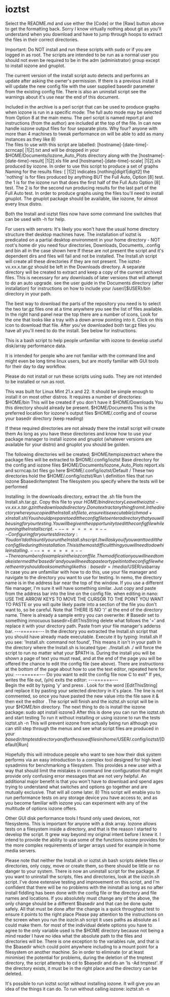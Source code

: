 # ioztst

Select the README.md and use either the [Code] or the [Raw] button above
to get the formatting back.  Sorry I know virtually nothing about git as
you'll understand when you download and have to jump through hoops to extract
the files in their correct directories.

Important: Do NOT install and run these scripts with sudo or if you are
logged in as root.  The scripts are intended to be run as a normal user
you should not even be required to be in the adm (administrator) group
except to install iozone and gnuplot.

The current version of the install script auto detects and performs an 
update after asking the owner's permission.  If there is a previous 
install it will update the new config file with the user supplied basedir 
parameter from the existing config file.  There is also an uninstall script
see the warnings about it's use near the end of this document.

Included in the archive is a perl script that can be used to produce 
graphs when iozone is run in a specific mode: The full auto mode may be
selected from Option 8 at the main menu.  The perl script is named report.pl
and instructions (from the author) are included at the top of the file.
In can now handle iozone output files for four separate plots.
Why four?  anyone with more than 4 machines to tweak performance on will
be able to add as many instances as they like 8)  
The files to use with this script are labelled:
   [hostname]-[date-time]-scrncap[ |1|2].txt 
and will be dropped in your $HOME/Documents/Iozone_Auto_Plots directory along with
the [hostname]-[date-time]-result[ |1|2].xls file and [hostname]-[date-time]-scale[ |1|2].xls
produced by iozone.  In order to use this script to produce a set of graphs
Naming for the results files: [ |1|2] indicates 
                      [nothing|digit1|digit2]
the 'nothing' is for files produced by anything BUT the Full Auto, Option [8]
test.  the 1 is for the iozone run that does the first half of the Full Auto Option [8]
test.  The 2 is for the second run producing results for the last part of the
Full Auto test.
In order to produce graphs using the files tou'll need to install gnuplot.
The gnuplot package should be available, like iozone, for almost every linux 
distro.

Both the Install and ioztst files now have some command line switches
that can be used with -h for help.

For users with servers:  It's likely you won't have the usual home directory
structure thet desktop machines have.  The installation of ioztst is predicated
on a partial desktop environment in your home directory - NOT root's home dir
you need four directories, Downloads, Documents, .config and bin all in the case 
shown here If these are not present the script and it's dependent dirs and files
will fail and not be installed.  The Install.sh script will create all these 
directories if they are not present.  The ioztst-vx.xx.x.tar.gz should be left
in the Downloads directory.  A separate directory will be created to extract
and keep a copy of the current archived files.  This is necessary for any
downloads of later versions that will attempt to do an auto upgrade.
see the user guide in the Documents directory (after installation) for 
instructions on how to include your /user/[$USER}/bin directory in your path. 

The best way to download the parts of the repository you need is to select
the two tar.gz files one at a time anywhere you see the list of files 
available. In the right hand panel near the top there are a number of icons,
Look for the one that looks like a tray with a down arrow pointing into
it.  Click on this icon to download that file.  After you've downloaded both
tar.gz files you have all you'll need to do the install.  See below for
instructions.

This is a bash script to help people unfamiliar with iozone to develop useful
disk/array performance data.

It is intended for people who are not familiar with the command line
and might even be long time linux users, but are mostly familiar with GUI
tools for their day to day workflow.

Please do not install or run these scripts using sudo. They are not
intended to be installed or run as root.

This was built for Linux Mint 21.x and 22. It should be simple enough
to install it on most other distros.  It requires a number of directories:
   $HOME/bin          This will be created if you don't have it
   $HOME/Downloads    You this directory should already be present.
   $HOME/Documents    This is the preferred location for iozone's output files
   $HOME/.config
   and of course your basedir directory (keep reading)

If these required directories are not already there the install script will 
create them
As long as you have these directories and know how to use your package
manager to install iozone and gnuplot (whatever versions are available 
for your distro) and gnuplot you should be golden.

The following directories will be created;
   $HOME/tempiozextract  where the package files will be extracted to
   $HOME/.config/ioztst  Base directory for the config and iozone files
   $HOME/Documents/Iozone_Auto_Plots  report.xls and scrncap.txt files go here
   $HOME/.config/ioztst/Default  / These two directories hold the
   $HOME/.config/ioztst/Run      \ definition files that run iozone
   $basedir/temptest     The filesystem you specify where the tests 
                         will be performed

Installing: In the downloads directory, extract the .sh file from the 
            Install.sh.tar.gz.  Copy this file to your $HOME/bin directory
            Leave the ioztst-vx.xx.x.tar.gz in the downloads directory.
            Do not extract anything from it.
            In the directory where you copied the Install.sh file to,
            ensure it is executable (chmod +x Install.sh)
            You should prepare to edit the config file to enter a
            directory that you will be using for your testing.  You will
            be given the opportunity to edit the config file while running
            the Install script.
                                ---======--- 
            Configuring for your test directory:
            You don't do this until you run the Install.sh script.  It will
            ask you if you want to edit the config file during th installation.
            This is the most difficult thing you will need to do while installing.
                                 ---======---
            There a number of examples in the iozconf file.
            The modification you will need to make is termed the 'basedir' 
            and you will need to paste or type it into the config file where
            the entry should look something like this:
                  basedir=/media/$USER/usbarray
            In case you are unfamiliar with how to do this, use your file 
            manager and navigate to the directory you want to use for testing.
            In nemo, the directory name is in the address bar near the top of 
            the window.  If you use a different file manager, I'm sure it will
            have something similar.  Just copy and paste from the address bar 
            into the line on the config file.
            when editing in nano:
            USE THE ARROW KEYS TO MOVE THE CURSOR TO THE POINT YOU WANT TO PASTE
            or you will quite likely paste into a section of the file you
            don't want to, so be careful.
            Note that THERE IS NO '/' at the end of the directory name.
            There is already a sample entry you can overwrite:
                  # Basedir set to something innocuous
                  basedir=EditThisString
            delete what follows the '=' and replace it with your directory
            path.  Paste from your file manager's adderss bar.
                                 ---======---
            In the directory you extracted the Install.sh script that you
            should have already made executable.  Execute it by typing:
               Install.sh 
            If you see: 'Install.sh: command not found', This means it isn't
            in your path  In the directory where the Install.sh is located type:
               ./Install.sh 
            ./ will force the script to run no matter what your $PATH is.  During
            the install you will be shown a page of text you must read, and
            at the end of the page you will be offered the chance to edit 
            the config file (see above).  There are instructions at the bottom 
            of the page about how to use the text editor, repeated here for you:
                                 ---======---
       Do you want to edit the config file now  <Ctrl>C to exit"
       If yes, <Ctrl><O> <Enter> writes the file out, <Ctrl><X> (y/n) exits the editor:
                                 ---======---      
            Begin the edit by typing 'y' and press <Enter>.  Look for the
            word [EditThisString] and replace it by pasting your selected
            directory in it's place.  The line is not commented, so once you
            have pasted the new value into the file save it <Ctrl><O> & <Enter>
            then exit the editor <Ctrl><X>.  The script will finish and the
            ioztst.sh script will be in your $HOME/bin directory.
            The next thing to do is install the iozone package:
                sudo apt install iozone3
            After this is done you can run the ioztst.sh and start testing
            To run it without installing or using iozone to run the tests
                ioztst.sh -n
            This will prevent iozone from actually being run although you can
            still step through the menus and see what script files are produced
            in your $basedir/tmptest directory and for the saved files in 
            /home/$USER/.config/ioztst/[Default|Run]

Hopefully this will introduce people who want to see how their disk system performs
via an easy introduction to a complex tool designed for high level sysadmins for
benchmarking a filesystem. This provides a new user with a way that
should limit the mistakes in command line configuration that might provide
only confusing error messages that are not very helpful.  An additional major
benefit is that you won't have to download and spend ages trying to understand
what switches and options go together and are mutually exclusive.
That will all come later. 8)  This script will enable you to run performance
tests on any storage device you have access to, and as you become familiar
with iozone you can experiment with any of the multitude of options iozone
offers.

Other GUI disk performance tools I found only used devices, not filesystems.
This is important for anyone with a disk array.
Iozone allows tests on a filesystem inside a directory, and that is the reason
I started to develop the script.  It grew way beyond my original intent before
I knew it.  I intend to provide the ability to use some of the functions iozone
provides for the more complex requirements of larger arrays used for example in
home media servers.

Please note that neither the Install.sh or ioztst.sh bash scripts delete files or
directories, only copy, move or create them, so there should be little or no danger
to your system.  There is now an uninstall script for the package.  If you want to
uninstall the scripts, files and directories, look at the iozcln.sh script.
I've done extensive testing and improvement on this script, and I'm confident
that there will be no problems with the ininstall as long as no after install
fiddling has been done with the config file or the directory and file names and
locations.  If you absolutely must change any of the above, the only change should
be a different $basedir and that can be done quite safely.  All that must be done
after the change is a quick throughput test to ensure it points to the right place
Please pay attention to the instructions on the screen when you run the iozcln.sh
script It uses paths as absolute as I could make them. for most of the individual
delete options you have to agree to the only variable used is the $HOME directory
because not being a mind reader I have no idea what the absolute path to the files
and directories will be.
There is one exception to the variables rule, and that is the $basedir which could
point anywhere including to a mount point for a filesystem on another machine.
So in order to eliminate (or at least minimise) the potential for problems,
during the deletion of the tmptest directory, the script attempts to cd to
$basedir and do an 'ls -Ad tmptest'. If the directory exists, it must be in the
right place and the directory can be deleted.

It's possible to run ioztst script without installing iozone.  It will give you an
idea of the things it can do.  To run without calling iozone: ioztst.sh -n
